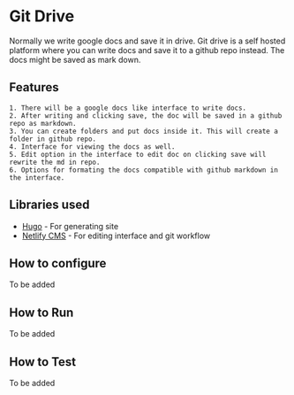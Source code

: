 # Git Drive
Normally we write google docs and save it in drive. Git drive is a self hosted platform where you can write docs and save it to a github repo instead. The docs might be saved as mark down. 

## Features
```
1. There will be a google docs like interface to write docs.
2. After writing and clicking save, the doc will be saved in a github repo as markdown.
3. You can create folders and put docs inside it. This will create a folder in github repo.
4. Interface for viewing the docs as well.
5. Edit option in the interface to edit doc on clicking save will rewrite the md in repo.
6. Options for formating the docs compatible with github markdown in the interface.
```

## Libraries used
- [Hugo](https://gohugo.io/) - For generating site
- [Netlify CMS](https://www.netlifycms.org/) -  For editing interface and git workflow

## How to configure
To be added

## How to Run
To be added

## How to Test 
To be added
